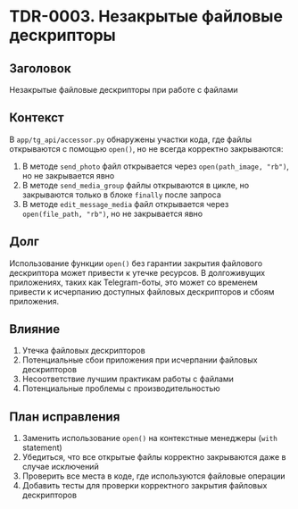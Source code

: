 # TDR-0003. Незакрытые файловые дескрипторы

## Заголовок
Незакрытые файловые дескрипторы при работе с файлами

## Контекст
В `app/tg_api/accessor.py` обнаружены участки кода, где файлы открываются с помощью `open()`, но не всегда корректно закрываются:
1. В методе `send_photo` файл открывается через `open(path_image, "rb")`, но не закрывается явно
2. В методе `send_media_group` файлы открываются в цикле, но закрываются только в блоке `finally` после запроса
3. В методе `edit_message_media` файл открывается через `open(file_path, "rb")`, но не закрывается явно

## Долг
Использование функции `open()` без гарантии закрытия файлового дескриптора может привести к утечке ресурсов. В долгоживущих приложениях, таких как Telegram-боты, это может со временем привести к исчерпанию доступных файловых дескрипторов и сбоям приложения.

## Влияние
1. Утечка файловых дескрипторов
2. Потенциальные сбои приложения при исчерпании файловых дескрипторов
3. Несоответствие лучшим практикам работы с файлами
4. Потенциальные проблемы с производительностью

## План исправления
1. Заменить использование `open()` на контекстные менеджеры (`with` statement)
2. Убедиться, что все открытые файлы корректно закрываются даже в случае исключений
3. Проверить все места в коде, где используются файловые операции
4. Добавить тесты для проверки корректного закрытия файловых дескрипторов